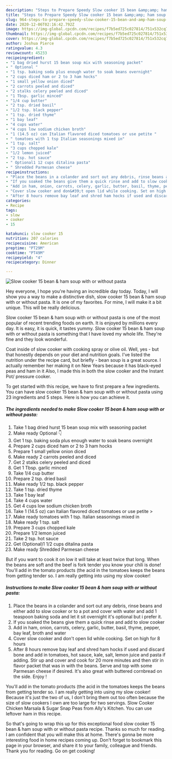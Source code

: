 ```yaml
---
description: "Steps to Prepare Speedy Slow cooker 15 bean &amp;amp; ham soup with or without pasta"
title: "Steps to Prepare Speedy Slow cooker 15 bean &amp;amp; ham soup with or without pasta"
slug: 964-steps-to-prepare-speedy-slow-cooker-15-bean-and-amp-ham-soup-with-or-without-pasta
date: 2020-12-06T02:16:42.792Z
image: https://img-global.cpcdn.com/recipes/f7b5ed725c027814/751x532cq70/slow-cooker-15-bean-ham-soup-with-or-without-pasta-recipe-main-photo.jpg
thumbnail: https://img-global.cpcdn.com/recipes/f7b5ed725c027814/751x532cq70/slow-cooker-15-bean-ham-soup-with-or-without-pasta-recipe-main-photo.jpg
cover: https://img-global.cpcdn.com/recipes/f7b5ed725c027814/751x532cq70/slow-cooker-15-bean-ham-soup-with-or-without-pasta-recipe-main-photo.jpg
author: Joshua Pierce
ratingvalue: 4.3
reviewcount: 45233
recipeingredient:
- "1 bag dried hurst 15 bean soup mix with seasoning packet"
- " Optional "
- "1 tsp. baking soda plus enough water to soak beans overnight"
- "2 cups diced ham or 2 to 3 ham hocks"
- "1 small yellow onion diced"
- "2 carrots peeled and diced"
- "2 stalks celery peeled and diced"
- "1 Tbsp. garlic minced"
- "1/4 cup butter"
- "2 tsp. dried basil"
- "1/2 tsp. black pepper"
- "1 tsp. dried thyme"
- "1 bay leaf"
- "4 cups water"
- "4 cups low sodium chicken broth"
- "1 (14.5 oz) can Italian flavored diced tomatoes or use petite "
- " tomatoes with 1 tsp Italian seasonings mixed in"
- "1 tsp. salt"
- "3 cups chopped kale"
- "1/2 lemon juiced"
- "2 tsp. hot sauce"
- " Optional1 12 cups ditalina pasta"
- " Shredded Parmesan cheese"
recipeinstructions:
- "Place the beans in a colander and sort out any debris, rinse beans and either add to slow cooker or to a pot and cover with water and add 1 teaspoon baking soda and let it sit overnight it&#39;s optional but i prefer it."
- "If you soaked the beans give them a quick rinse and add to slow cooker"
- "Add in ham, onion, carrots, celery, garlic, butter, basil, thyme, pepper, bay leaf, broth and water"
- "Cover slow cooker and don&#39;t open lid while cooking. Set on high for 8 hours"
- "After 8 hours remove bay leaf and shred ham hocks if used and discard bone and add in tomatoes, hot sauce, kale, salt, lemon juice and pasta if adding. Stir up and cover and cook for 20 more minutes and then stir in flavor packet that was in with the beans. Serve and top with some Parmesan cheese if desired. It&#39;s also great with buttered cornbread on the side. Enjoy !"
categories:
- Recipe
tags:
- slow
- cooker
- 15

katakunci: slow cooker 15 
nutrition: 207 calories
recipecuisine: American
preptime: "PT29M"
cooktime: "PT49M"
recipeyield: "4"
recipecategory: Dinner

---
```



![Slow cooker 15 bean &amp; ham soup with or without pasta](https://img-global.cpcdn.com/recipes/f7b5ed725c027814/751x532cq70/slow-cooker-15-bean-ham-soup-with-or-without-pasta-recipe-main-photo.jpg)

Hey everyone, I hope you're having an incredible day today. Today, I will show you a way to make a distinctive dish, slow cooker 15 bean &amp; ham soup with or without pasta. It is one of my favorites. For mine, I will make it a bit unique. This will be really delicious.

Slow cooker 15 bean &amp; ham soup with or without pasta is one of the most popular of recent trending foods on earth. It is enjoyed by millions every day. It is easy, it is quick, it tastes yummy. Slow cooker 15 bean &amp; ham soup with or without pasta is something that I have loved my whole life. They're fine and they look wonderful.

Coat inside of slow cooker with cooking spray or olive oil. Well, yes - but that honestly depends on your diet and nutrition goals. I&#39;ve listed the nutrition under the recipe card, but briefly - bean soup is a great source. I actually remember her making it on New Years because it has black-eyed peas and ham in it Also, I made this in both the slow cooker and the Instant Pot/ pressure cooker.


To get started with this recipe, we have to first prepare a few ingredients. You can have slow cooker 15 bean &amp; ham soup with or without pasta using 23 ingredients and 5 steps. Here is how you can achieve it.

<!--inarticleads1-->

##### The ingredients needed to make Slow cooker 15 bean &amp; ham soup with or without pasta:

1. Take 1 bag dried hurst 15 bean soup mix with seasoning packet
1. Make ready  Optional 👇
1. Get 1 tsp. baking soda plus enough water to soak beans overnight
1. Prepare 2 cups diced ham or 2 to 3 ham hocks
1. Prepare 1 small yellow onion diced
1. Make ready 2 carrots peeled and diced
1. Get 2 stalks celery peeled and diced
1. Get 1 Tbsp. garlic minced
1. Take 1/4 cup butter
1. Prepare 2 tsp. dried basil
1. Make ready 1/2 tsp. black pepper
1. Take 1 tsp. dried thyme
1. Take 1 bay leaf
1. Take 4 cups water
1. Get 4 cups low sodium chicken broth
1. Take 1 (14.5 oz) can Italian flavored diced tomatoes or use petite &gt;
1. Make ready  tomatoes with 1 tsp. Italian seasonings mixed in
1. Make ready 1 tsp. salt
1. Prepare 3 cups chopped kale
1. Prepare 1/2 lemon juiced
1. Take 2 tsp. hot sauce
1. Get  (Optional)1 1/2 cups ditalina pasta
1. Make ready  Shredded Parmesan cheese


But if you want to cook it on low it will take at least twice that long. When the beans are soft and the beef is fork tender you know your chili is done! You&#39;ll add in the tomato products (the acid in the tomatoes keeps the beans from getting tender so. I am really getting into using my slow cooker! 

<!--inarticleads2-->

##### Instructions to make Slow cooker 15 bean &amp; ham soup with or without pasta:

1. Place the beans in a colander and sort out any debris, rinse beans and either add to slow cooker or to a pot and cover with water and add 1 teaspoon baking soda and let it sit overnight it&#39;s optional but i prefer it.
1. If you soaked the beans give them a quick rinse and add to slow cooker
1. Add in ham, onion, carrots, celery, garlic, butter, basil, thyme, pepper, bay leaf, broth and water
1. Cover slow cooker and don&#39;t open lid while cooking. Set on high for 8 hours
1. After 8 hours remove bay leaf and shred ham hocks if used and discard bone and add in tomatoes, hot sauce, kale, salt, lemon juice and pasta if adding. Stir up and cover and cook for 20 more minutes and then stir in flavor packet that was in with the beans. Serve and top with some Parmesan cheese if desired. It&#39;s also great with buttered cornbread on the side. Enjoy !


You&#39;ll add in the tomato products (the acid in the tomatoes keeps the beans from getting tender so. I am really getting into using my slow cooker! Because it&#39;s just the two of us, I don&#39;t bring them out too often because the size of slow cookers I own are too large for two servings. Slow Cooker Chicken Marsala &amp; Sugar Snap Peas from Ally&#39;s Kitchen. You can use leftover ham in this recipe. 

So that's going to wrap this up for this exceptional food slow cooker 15 bean &amp; ham soup with or without pasta recipe. Thanks so much for reading. I am confident that you will make this at home. There's gonna be more interesting food in home recipes coming up. Don't forget to bookmark this page in your browser, and share it to your family, colleague and friends. Thank you for reading. Go on get cooking!
